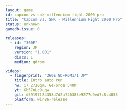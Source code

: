 ```yaml
---
layout: game
id: capcom-vs-snk-millennium-fight-2000-pro
title: "Capcom vs. SNK - Millennium Fight 2000 Pro"
status: unknown
gamedb-issue: 0

releases:
  - id: "360E"
    region: JP
    version: "1.001"
    discs: 1
    medium: gdrom

videos:
  - fingerprint: "360E GD-ROM1/1 JP"
    title: Intro auto run
    hw: i7 2720qm, GeForce 540M
    yt: Gb57uLc9uqw
    git: d59197f84353d7d2b746383e9277d9ed7c8c4053
    platform: win86-release
---
```

